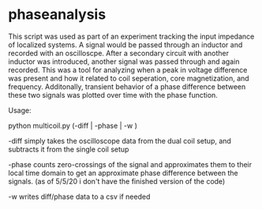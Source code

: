 # phaseanalysis
This script was used as part of an experiment tracking the input impedance of localized systems. A signal would be passed through an inductor and recorded with an oscilloscpe. After a secondary circuit with another inductor was introduced, another signal was passed through and again recorded. This was a tool for analyzing when a peak in voltage difference was present and how it related to coil seperation, core magnetization, and frequency. Additonally, transient behavior of a phase difference between these two signals was plotted over time with the phase function.


Usage: 

python multicoil.py (-diff | -phase | -w ) <Dualcoil> <singlecoil> 

-diff simply takes the oscilloscope data from the dual coil setup, and subtracts it from the single coil setup

-phase counts zero-crossings of the signal and approximates them to their local time domain to get an approximate phase difference between the signals. (as of 5/5/20 i don't have the finished version of the code)

-w writes diff/phase data to a csv if needed


